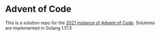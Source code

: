 # Advent of Code
This is a solution repo for the [2021 instance of Advent of Code](https://adventofcode.com/2021).
Solutions are implemented in Golang 1.17.3
